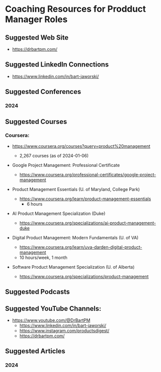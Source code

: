 
# Coaching Resources for Prodduct Manager Roles


## Suggested Web Site

- https://drbartpm.com/



## Suggested LinkedIn Connections

- https://www.linkedin.com/in/bart-jaworski/




## Suggested Conferences 

### 2024 


## Suggested Courses

### Coursera:

- https://www.coursera.org/courses?query=product%20management
  + 2,267 courses (as of 2024-01-06)

- Google Project Management: Professional Certificate
  + https://www.coursera.org/professional-certificates/google-project-management


- Product Management Essentials (U. of Maryland, College Park)
  + https://www.coursera.org/learn/product-management-essentials
    * 6 hours 

- AI Product Management Specialization (Duke)
  + https://www.coursera.org/specializations/ai-product-management-duke

- Digital Product Management: Modern Fundamentals (U. of VA)
  + https://www.coursera.org/learn/uva-darden-digital-product-management
  * 10 hours/week, 1 month

- Software Product Management Specialization (U. of Alberta)
  + https://www.coursera.org/specializations/product-management




## Suggested Podcasts 




## Suggested YouTube Channels:

- https://www.youtube.com/@DrBartPM
  + https://www.linkedin.com/in/bart-jaworski/  
  + https://www.instagram.com/productsdigest/
  + https://drbartpm.com/
  
  


## Suggested Articles

### 2024 

